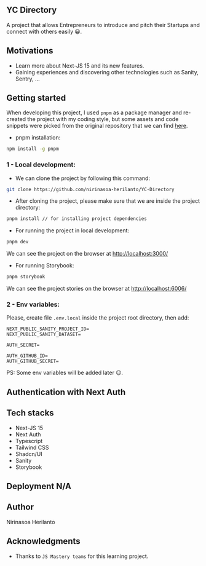 ## YC Directory

A project that allows Entrepreneurs to introduce and pitch their Startups and connect with others easily 😀.

## Motivations

- Learn more about Next-JS 15 and its new features.
- Gaining experiences and discovering other technologies such as Sanity, Sentry, ...

## Getting started

When developing this project, I used `pnpm` as a package manager and re-created the project with my coding style, but some assets and code snippets were picked from the original repository that we can find [here](https://github.com/adrianhajdin/yc_directory).

- pnpm installation:

```bash
npm install -g pnpm
```

### 1 - Local development:

- We can clone the project by following this command:

```bash
git clone https://github.com/nirinasoa-herilanto/YC-Directory
```

- After cloning the project, please make sure that we are inside the project directory:

```bash
pnpm install // for installing project dependencies
```

- For running the project in local development:

```bash
pnpm dev
```

We can see the project on the browser at [http://localhost:3000/](http://localhost:3000/)

- For running Storybook:

```bash
pnpm storybook
```

We can see the project stories on the browser at [http://localhost:6006/](http://localhost:6006/)

### 2 - Env variables:

Please, create file `.env.local` inside the project root directory, then add:

```
NEXT_PUBLIC_SANITY_PROJECT_ID=
NEXT_PUBLIC_SANITY_DATASET=

AUTH_SECRET=

AUTH_GITHUB_ID=
AUTH_GITHUB_SECRET=

```

PS: Some env variables will be added later 😉.

## Authentication with Next Auth

## Tech stacks

- Next-JS 15
- Next Auth
- Typescript
- Tailwind CSS
- Shadcn/UI
- Sanity
- Storybook

## Deployment N/A

## Author

Nirinasoa Herilanto

## Acknowledgments

- Thanks to `JS Mastery teams` for this learning project.
